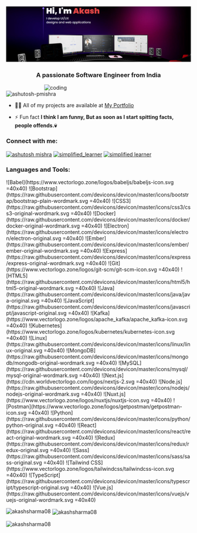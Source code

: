 ![logo](https://github.com/akashsharma08/akashsharma08/blob/main/Banner.png)

<h3 align="center">A passionate Software Engineer from India</h3>

<img align="right" alt="coding" width="400" src="https://user-images.githubusercontent.com/55389276/140866485-8fb1c876-9a8f-4d6a-98dc-08c4981eaf70.gif">

<p align="left"> <img src="https://komarev.com/ghpvc/?username=ashutosh-pmishra&label=Profile%20views&color=0e75b6&style=flat" alt="ashutosh-pmishra" /> </p>

- 👨‍💻 All of my projects are available at [My Portfolio](https://3d-portfolio-hu33.vercel.app/)

- ⚡ Fun fact **I think I am funny, But as soon as I start spitting facts, people offends.💀**

<h3 align="left">Connect with me:</h3>
<p align="left">
<a href="https://linkedin.com/in/akashsharma08" target="blank"><img align="center" src="https://raw.githubusercontent.com/rahuldkjain/github-profile-readme-generator/master/src/images/icons/Social/linked-in-alt.svg" alt="ashutosh mishra" height="30" width="40" /></a>
<a href="https://instagram.com/_polonium8_" target="blank"><img align="center" src="https://raw.githubusercontent.com/rahuldkjain/github-profile-readme-generator/master/src/images/icons/Social/instagram.svg" alt="simplified_learner" height="30" width="40" /></a>
<a href="https://auth.geeksforgeeks.org/user/includepolo" target="blank"><img align="center" src="https://raw.githubusercontent.com/rahuldkjain/github-profile-readme-generator/master/src/images/icons/Social/youtube.svg" alt="simplified learner" height="30" width="40" /></a>
</p>

<h3 align="left">Languages and Tools:</h3>
![Babel](https://www.vectorlogo.zone/logos/babeljs/babeljs-icon.svg =40x40) ![Bootstrap](https://raw.githubusercontent.com/devicons/devicon/master/icons/bootstrap/bootstrap-plain-wordmark.svg =40x40) ![CSS3](https://raw.githubusercontent.com/devicons/devicon/master/icons/css3/css3-original-wordmark.svg =40x40) ![Docker](https://raw.githubusercontent.com/devicons/devicon/master/icons/docker/docker-original-wordmark.svg =40x40) ![Electron](https://raw.githubusercontent.com/devicons/devicon/master/icons/electron/electron-original.svg =40x40) ![Ember](https://raw.githubusercontent.com/devicons/devicon/master/icons/ember/ember-original-wordmark.svg =40x40) ![Express](https://raw.githubusercontent.com/devicons/devicon/master/icons/express/express-original-wordmark.svg =40x40) ![Git](https://www.vectorlogo.zone/logos/git-scm/git-scm-icon.svg =40x40) ![HTML5](https://raw.githubusercontent.com/devicons/devicon/master/icons/html5/html5-original-wordmark.svg =40x40) ![Java](https://raw.githubusercontent.com/devicons/devicon/master/icons/java/java-original.svg =40x40) ![JavaScript](https://raw.githubusercontent.com/devicons/devicon/master/icons/javascript/javascript-original.svg =40x40) ![Kafka](https://www.vectorlogo.zone/logos/apache_kafka/apache_kafka-icon.svg =40x40) ![Kubernetes](https://www.vectorlogo.zone/logos/kubernetes/kubernetes-icon.svg =40x40) ![Linux](https://raw.githubusercontent.com/devicons/devicon/master/icons/linux/linux-original.svg =40x40) ![MongoDB](https://raw.githubusercontent.com/devicons/devicon/master/icons/mongodb/mongodb-original-wordmark.svg =40x40) ![MySQL](https://raw.githubusercontent.com/devicons/devicon/master/icons/mysql/mysql-original-wordmark.svg =40x40) ![Next.js](https://cdn.worldvectorlogo.com/logos/nextjs-2.svg =40x40) ![Node.js](https://raw.githubusercontent.com/devicons/devicon/master/icons/nodejs/nodejs-original-wordmark.svg =40x40) ![Nuxt.js](https://www.vectorlogo.zone/logos/nuxtjs/nuxtjs-icon.svg =40x40) ![Postman](https://www.vectorlogo.zone/logos/getpostman/getpostman-icon.svg =40x40) ![Python](https://raw.githubusercontent.com/devicons/devicon/master/icons/python/python-original.svg =40x40) ![React](https://raw.githubusercontent.com/devicons/devicon/master/icons/react/react-original-wordmark.svg =40x40) ![Redux](https://raw.githubusercontent.com/devicons/devicon/master/icons/redux/redux-original.svg =40x40) ![Sass](https://raw.githubusercontent.com/devicons/devicon/master/icons/sass/sass-original.svg =40x40) ![Tailwind CSS](https://www.vectorlogo.zone/logos/tailwindcss/tailwindcss-icon.svg =40x40) ![TypeScript](https://raw.githubusercontent.com/devicons/devicon/master/icons/typescript/typescript-original.svg =40x40) ![Vue.js](https://raw.githubusercontent.com/devicons/devicon/master/icons/vuejs/vuejs-original-wordmark.svg =40x40)



<p><img align="left" src="https://github-readme-stats.vercel.app/api/top-langs?username=akashsharma08&show_icons=true&locale=en&layout=compact" alt="akashsharma08" /></p>

<p>&nbsp;<img align="center" src="https://github-readme-stats.vercel.app/api?username=akashsharma08&show_icons=true&locale=en" alt="akashsharma08" /></p>

<p><img align="center" src="https://github-readme-streak-stats.herokuapp.com/?user=akashsharma08&" alt="akashsharma08" /></p>
